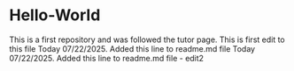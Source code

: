 # Hello-World
This is a first repository and was followed the tutor page.
This is first edit to this file
Today 07/22/2025. Added this line to readme.md file 
Today 07/22/2025. Added this line to readme.md file - edit2
